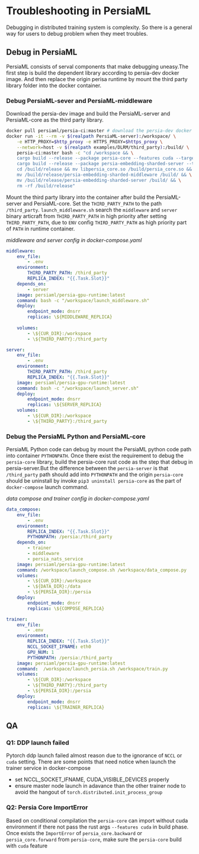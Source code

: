# Troubleshooting in PersiaML

Debugging in distributed training system is complexity. So there is a general way for users to debug problem when they meet troubles.

## Debug in PersiaML
PersiaML consists of serval components that make debugging uneasy.The first step is build the dependent library according to persia-dev docker image. And then replace the origin perisa runtime by mount the third party library folder into the docker container.

### Debug PersiaML-sever and PersiaML-middleware

Download the persia-dev image and build the PersiaML-server and PersiaML-core as the third party library.
```bash
docker pull persiaml/persia-ci:master # download the persia-dev docker image
docker run -it --rm -v $(realpath PersiaML-server):/workspace/ \
    -e HTTP_PROXY=$http_proxy -e HTTPS_PROXY=$https_proxy \
    --network=host -v $(realpath examples/DLRM/third_party):/build/ \
    persia-ci:master bash -c "cd /workspace && \
    cargo build --release --package persia-core --features cuda --target-dir /build && \
    cargo build --release --package persia-embedding-sharded-server --target-dir /build && \
    cd /build/release && mv libpersia_core.so /build/persia_core.so && \
    mv /build/release/persia-embedding-sharded-middleware /build/ && \
    mv /build/release/persia-embedding-sharded-server /build/ && \
    rm -rf /build/release"
```

Mount the third party library into the container after build the PersiaML-server and PersiaML-core. Set the `THIRD_PARTY_PATH` to the path `/third_party`. 
`launch_middleware.sh` search the `middleware` and `server` binary articraft from `THIRD_PARTY_PATH` in high priority after setting `THIRD_PARTY_PATH`, due to `ENV` config `THIRD_PARTY_PATH` as high priority part of `PATH` in runtime container.

*middleware and server config in docker-compose.yaml*
```yaml
middleware:
    env_file:
        - .env
    environment:
        THIRD_PARTY_PATH: /third_party
        REPLICA_INDEX: "{{.Task.Slot}}" 
    depends_on:
        - server
    image: persiaml/persia-gpu-runtime:latest
    command: bash -c "/workspace/launch_middleware.sh"
    deploy:
        endpoint_mode: dnsrr
        replicas: \${MIDDLEWARE_REPLICA}
        
    volumes:
        - \${CUR_DIR}:/workspace
        - \${THIRD_PARTY}:/third_party

server:
    env_file:
        - .env
    environment:
        THIRD_PARTY_PATH: /third_party
        REPLICA_INDEX: "{{.Task.Slot}}"
    image: persiaml/persia-gpu-runtime:latest
    command: bash -c "/workspace/launch_server.sh"
    deploy:
        endpoint_mode: dnsrr
        replicas: \${SERVER_REPLICA}
    volumes:
        - \${CUR_DIR}:/workspace
        - \${THIRD_PARTY}:/third_party

```

### Debug the PersiaML Python and PersiaML-core
PersiaML Python code can debug by mount the PersiaML python code path into container `PYTHONPATH`. Once there exist the requirement to debug the `persia-core` library, build the persia-core rust code as the step that debug in persia-server.But the difference between the `persia-server` is that `/third_party` path should add into `PYTHONPATH` and the origin `persia-core` should be uninstall by invoke `pip3 uninstall persia-core` as the part of `docker-compose` launch command.

*data compose and trainer config in docker-compose.yaml*
```yaml
data_compose:
    env_file:
        - .env
    environment:
        REPLICA_INDEX: "{{.Task.Slot}}"
        PYTHONPATH: /persia:/third_party
    depends_on:
        - trainer
        - middleware
        - persia_nats_service
    image: persiaml/persia-gpu-runtime:latest
    command: /workspace/launch_compose.sh /workspace/data_compose.py
    volumes:
        - \${CUR_DIR}:/workspace
        - \${DATA_DIR}:/data
        - \${PERSIA_DIR}:/persia
    deploy:
        endpoint_mode: dnsrr
        replicas: \${COMPOSE_REPLICA}

trainer:
    env_file:
        - .env
    environment:
        REPLICA_INDEX: "{{.Task.Slot}}"
        NCCL_SOCKET_IFNAME: eth0
        GPU_NUM: 1
        PYTHONPATH: /persia:/third_party
    image: persiaml/persia-gpu-runtime:latest
    command:  /workspace/launch_persia.sh /workspace/train.py
    volumes:
        - \${CUR_DIR}:/workspace
        - \${THIRD_PARTY}:/third_party
        - \${PERSIA_DIR}:/persia
    deploy:
        endpoint_mode: dnsrr
        replicas: \${TRAINER_REPLICA}
```

## QA
### Q1: DDP launch failed
Pytorch ddp launch failed almost reason due to the ignorance of `NCCL` or `cuda` setting. There are some points that need notice when launch the trainer service in docker-compose
- set NCCL_SOCKET_IFNAME, CUDA_VISIBLE_DEVICES properly
- ensure master node launch in adavance than the other trainer node to avoid the hangout of `torch.distributed.init_process_group`

### Q2: Persia Core ImportError
Based on conditional compilation the `persia-core` can import without cuda environment if there not pass the rust args `--features cuda` in build phase. Once exists the `ImportError` of `persia_core.backward` or `persia_core.forward` from `persia-core`, make sure the `persia-core` build with `cuda` feature